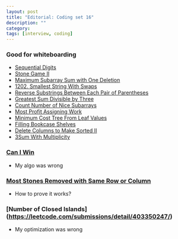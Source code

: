```yaml
---
layout: post
title: "Editorial: Coding set 16" 
description: ""
category: 
tags: [interview, coding]
---
```


### Good for whiteboarding
* [Sequential Digits](https://leetcode.com/submissions/detail/402012788/)
* [Stone Game II](https://leetcode.com/submissions/detail/402501123/)
* [Maximum Subarray Sum with One Deletion](https://leetcode.com/submissions/detail/403238120/)
* [1202. Smallest String With Swaps](https://leetcode.com/submissions/detail/403249283/)
* [Reverse Substrings Between Each Pair of Parentheses](https://leetcode.com/submissions/detail/403316633/)
* [Greatest Sum Divisible by Three](https://leetcode.com/submissions/detail/403322268/)
* [Count Number of Nice Subarrays](https://leetcode.com/submissions/detail/403325913/)
* [Most Profit Assigning Work](https://leetcode.com/submissions/detail/403733301/)
* [Minimum Cost Tree From Leaf Values](https://leetcode.com/submissions/detail/403736918/)
* [Filling Bookcase Shelves](https://leetcode.com/submissions/detail/404174978/)
* [Delete Columns to Make Sorted II](https://leetcode.com/submissions/detail/404266108/)
* [3Sum With Multiplicity](https://leetcode.com/submissions/detail/403749758/)

### [Can I Win](https://leetcode.com/submissions/detail/402475333/)
* My algo was wrong

### [Most Stones Removed with Same Row or Column](https://leetcode.com/submissions/detail/402897389/)
* How to prove it works?

### [Number of Closed Islands] (https://leetcode.com/submissions/detail/403350247/)
* My optimization was wrong
